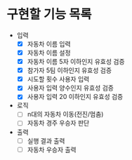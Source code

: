 # 구현할 기능 목록

- 입력
  - [x] 자동차 이름 입력
  - [x] 자동차 이름 설정
  - [x] 자동차 이름 5자 이하인지 유효성 검증
  - [x] 참가자 5팀 이하인지 유효성 검증
  - [x] 시도할 횟수 사용자 입력
  - [x] 사용자 입력 양수인지 유효성 검증
  - [x] 사용자 입력 20 이하인지 유효성 검증
- 로직
  - [ ] n대의 자동차 이동(전진/멈춤)
  - [ ] 자동차 경주 우승자 판단
- 출력
  - [ ] 실행 결과 출력
  - [ ] 자동차 우승자 출력
